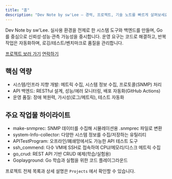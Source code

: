 ```yaml
---
title: "홈"
description: "Dev Note by sw'Lee — 경력, 프로젝트, 기술 노트를 빠르게 살펴보세요."
---
```


Dev Note by sw'Lee. 실사용 환경을 전제로 한 시스템 도구와 백엔드를 만들며, Go를 중심으로 신뢰성·성능·관측 가능성을 중시합니다. 운영 요구는 코드로 해결하고, 반복 작업은 자동화하며, 로깅/테스트/벤치마크로 품질을 관리합니다.

<a class="btn" href="/projects/">프로젝트 보러 가기</a> <a class="btn" href="/contact/">연락하기</a>

## 핵심 역량
- 시스템/인프라 지향 개발: 메트릭 수집, 시스템 정보 수집, 프로토콜(SNMP) 처리
- API 백엔드: RESTful 설계, 성능/에러 모니터링, 배포 자동화(GitHub Actions)
- 운영 품질: 장애 복원력, 가시성(로그/메트릭), 테스트 자동화

## 주요 작업물 하이라이트
- make-snmprec: SNMP 데이터를 수집해 시뮬레이션용 .snmprec 파일로 변환
- system-Info-collector: 다양한 시스템 정보를 수집/저장하는 유틸리티
- APITestProgram: 오프라인/폐쇄망에서도 가능한 API 테스트 도구
- ssh_commend: 다수 VM에 SSH로 접속하여 CPU/메모리/디스크 메트릭 수집
- go_crud: REST API 기반 CRUD 예제(학습/실험용)
- Goplayground: Go 학습과 실험을 위한 코드 플레이그라운드

프로젝트 전체 목록과 상세 설명은 `Projects` 에서 확인할 수 있습니다.
